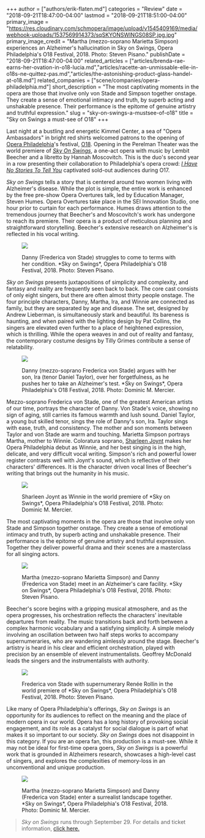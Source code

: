 +++
author = ["authors/erik-flaten.md"]
categories = "Review"
date = "2018-09-21T18:47:00-04:00"
lastmod = "2018-09-21T18:51:00-04:00"
primary_image = "https://res.cloudinary.com/schmopera/image/upload/v1545409169/media/webhook-uploads/1537569914373/sqSKYONSWINGS08SP.jpg.jpg"
primary_image_credit = "Martha (mezzo-soprano Marietta Simpson) experiences an Alzheimer's hallucination in Sky on Swings, Opera Philadelphia's O18 Festival, 2018. Photo: Steven Pisano."
publishDate = "2018-09-21T18:47:00-04:00"
related_articles = ["articles/brenda-rae-earns-her-ovation-in-o18-lucia.md","articles/racette-an-unmissable-elle-in-o18s-ne-quittez-pas.md","articles/the-astonishing-product-glass-handel-at-o18.md"]
related_companies = ["scene/companies/opera-philadelphia.md"]
short_description = "The most captivating moments in the opera are those that involve only von Stade and Simpson together onstage. They create a sense of emotional intimacy and truth, by superb acting and unshakable presence. Their performance is the epitome of genuine artistry and truthful expression."
slug = "sky-on-swings-a-mustsee-of-o18"
title = "Sky on Swings a must-see of O18"
+++

Last night at a bustling and energetic Kimmel Center, a sea of "Opera Ambassadors" in bright red shirts welcomed patrons to the opening of [Opera Philadelphia](/scene/companies/opera-philadelphia/)'s festival, [O18](https://www.operaphila.org/festival/). Opening in the Perelman Theater was the world premiere of [*Sky On Swings*](https://www.operaphila.org/whats-on/on-stage-2018-2019/sky-on-swings/), a one-act opera with music by Lembit Beecher and a libretto by Hannah Moscovitch. This is the duo's second year in a row presenting their collaboration to Philadelphia's opera crowd: [*I Have No Stories To Tell You*](/war-stories-o17/) captivated sold-out audiences during O17.

*Sky on Swings* tells a story that is centered around two women living with Alzheimer's disease. While the plot is simple, the entire work is enhanced by the free pre-show Opera Overtures talk, led by Education Manager, Steven Humes. Opera Overtures take place in the SEI Innovation Studio, one hour prior to curtain for each performance. Humes draws attention to the tremendous journey that Beecher's and Moscovitch's work has undergone to reach its premiere. Their opera is a product of meticulous planning and straightforward storytelling. Beecher's extensive research on Alzheimer's is reflected in his vocal writing.

<figure data-type="image">

![](https://res.cloudinary.com/schmopera/image/upload/v1545409169/media/webhook-uploads/1537569674595/SKYONSWINGS14SP.jpg.jpg)
<figcaption>Danny (Frederica von Stade) struggles to come to terms with her condition. *Sky on Swings*, Opera Philadelphia's O18 Festival, 2018. Photo: Steven Pisano.</figcaption>
</figure>

*Sky on Swings* presents juxtapositions of simplicity and complexity, and fantasy and reality are frequently seen back to back. The core cast consists of only eight singers, but there are often almost thirty people onstage. The four principle characters, Danny, Martha, Ira, and Winnie are connected as family, but they are separated by age and disease. The set, designed by Andrew Lieberman, is simultaneously stark and beautiful. Its bareness is haunting, and when paired with the lighting design by Pat Collins, the singers are elevated even further to a place of heightened expression, which is thrilling. While the opera weaves in and out of reality and fantasy, the contemporary costume designs by Tilly Grimes contribute a sense of relatability.

<figure data-type="image">

![](https://res.cloudinary.com/schmopera/image/upload/v1545409169/media/webhook-uploads/1537569662011/SKYONSWINGS02DM.jpg.jpg)
<figcaption>Danny (mezzo-soprano Frederica von Stade) argues with her son, Ira (tenor Daniel Taylor), over her forgetfulness, as he pushes her to take an Alzheimer's test. *Sky on Swings*, Opera Philadelphia's O18 Festival, 2018. Photo: Dominic M. Mercier.</figcaption>
</figure>

Mezzo-soprano Frederica von Stade, one of the greatest American artists of our time, portrays the character of Danny. Von Stade's voice, showing no sign of aging, still carries its famous warmth and lush sound. Daniel Taylor, a young but skilled tenor, sings the role of Danny's son, Ira. Taylor sings with ease, truth, and consistency. The mother and son moments between Taylor and von Stade are warm and touching. Marietta Simpson portrays Martha, mother to Winnie. Coloratura soprano, [Sharleen Joynt](/scene/people/sharleen-joynt/) makes her Opera Philadelphia debut as Winnie, and her best singing is in the high, delicate, and very difficult vocal writing. Simpson's rich and powerful lower register contrasts well with Joynt's sound, which is reflective of their characters' differences. It is the character driven vocal lines of Beecher's writing that brings out the humanity in his music. 

<figure data-type="image">

![](https://res.cloudinary.com/schmopera/image/upload/v1545409169/media/webhook-uploads/1537569652800/SKYONSWINGS04DM.jpg.jpg)
<figcaption>Sharleen Joynt as Winnie in the world premiere of *Sky on Swings*, Opera Philadelphia's O18 Festival, 2018. Photo: Dominic M. Mercier.</figcaption>
</figure>

The most captivating moments in the opera are those that involve only von Stade and Simpson together onstage. They create a sense of emotional intimacy and truth, by superb acting and unshakable presence.  Their performance is the epitome of genuine artistry and truthful expression. Together they deliver powerful drama and their scenes are a masterclass for all singing actors.

<figure data-type="image">

![](https://res.cloudinary.com/schmopera/image/upload/v1545409169/media/webhook-uploads/1537569645136/SKYONSWINGS06SP.jpg.jpg)
<figcaption>Martha (mezzo-soprano Marietta Simpson) and Danny (Frederica von Stade) meet in an Alzheimer's care facility. *Sky on Swings*, Opera Philadelphia's O18 Festival, 2018. Photo: Steven Pisano.</figcaption>
</figure>

Beecher's score begins with a gripping musical atmosphere, and as the opera progresses, his orchestration reflects the characters' inevitable departures from reality. The music transitions back and forth between a complex harmonic vocabulary and a satisfying simplicity. A simple melody involving an oscillation between two half steps works to accompany supernumeraries, who are wandering aimlessly around the stage. Beecher's artistry is heard in his clear and efficient orchestration, played with precision by an ensemble of elevent instrumentalists. Geoffrey McDonald leads the singers and the instrumentalists with authority.

<figure data-type="image">

![](https://res.cloudinary.com/schmopera/image/upload/v1545409169/media/webhook-uploads/1537569637260/SKYONSWINGS15SP.jpg.jpg)
<figcaption>Frederica von Stade with supernumerary Renée Rollin in the world premiere of *Sky on Swings*, Opera Philadelphia's O18 Festival, 2018. Photo: Steven Pisano.</figcaption>
</figure>

Like many of Opera Philadelphia's offerings, *Sky on Swings* is an opportunity for its audiences to reflect on the meaning and the place of modern opera in our world. Opera has a long history of provoking social engagement, and its role as a catalyst for social dialogue is part of what makes it so important to our society. *Sky on Swings* does not disappoint in this category. If you are an opera fan, this production is a must-see. While it may not be ideal for first-time opera goers, *Sky on Swings* is a powerful work that is grounded in Alzheimers research, showcases a high-level cast of singers, and explores the complexities of memory-loss in an unconventional and unique production. 

<figure data-type="image">

![](https://res.cloudinary.com/schmopera/image/upload/v1545409169/media/webhook-uploads/1537569625018/SKYONSWINGS19DM.jpg.jpg)
<figcaption>Martha (mezzo-soprano Marietta Simpson) and Danny (Frederica von Stade) enter a surrealist landscape together. *Sky on Swings*, Opera Philadelphia's O18 Festival, 2018. Photo: Dominic M. Mercier.</figcaption>
</figure>

>*Sky on Swings* runs through September 29. For details and ticket information, [click here.](https://www.operaphila.org/whats-on/on-stage-2018-2019/sky-on-swings/)
